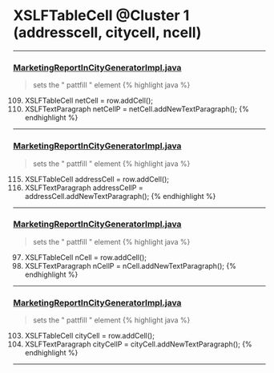 # XSLFTableCell @Cluster 1 (addresscell, citycell, ncell)

***

### [MarketingReportInCityGeneratorImpl.java](https://searchcode.com/codesearch/view/92131916/)
> sets the " pattfill " element 
{% highlight java %}
109. XSLFTableCell netCell = row.addCell();
110. XSLFTextParagraph netCellP = netCell.addNewTextParagraph();
{% endhighlight %}

***

### [MarketingReportInCityGeneratorImpl.java](https://searchcode.com/codesearch/view/92131916/)
> sets the " pattfill " element 
{% highlight java %}
115. XSLFTableCell addressCell = row.addCell();
116. XSLFTextParagraph addressCellP = addressCell.addNewTextParagraph();
{% endhighlight %}

***

### [MarketingReportInCityGeneratorImpl.java](https://searchcode.com/codesearch/view/92131916/)
> sets the " pattfill " element 
{% highlight java %}
97. XSLFTableCell nCell = row.addCell();
98. XSLFTextParagraph nCellP = nCell.addNewTextParagraph();
{% endhighlight %}

***

### [MarketingReportInCityGeneratorImpl.java](https://searchcode.com/codesearch/view/92131916/)
> sets the " pattfill " element 
{% highlight java %}
103. XSLFTableCell cityCell = row.addCell();
104. XSLFTextParagraph cityCellP = cityCell.addNewTextParagraph();
{% endhighlight %}

***

